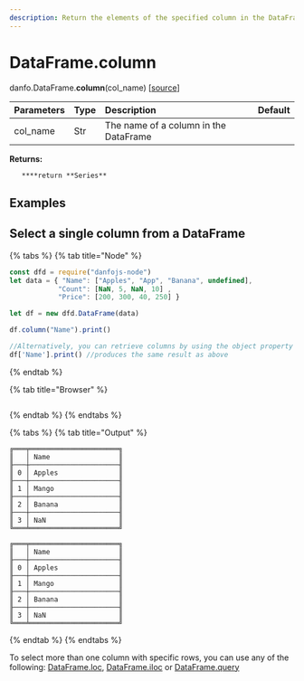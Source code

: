 ```yaml
---
description: Return the elements of the specified column in the DataFrame
---
```


# DataFrame.column

danfo.DataFrame.**column**\(col\_name\) \[[source](https://github.com/opensource9ja/danfojs/blob/3398c2f540c16ac95599a05b6f2db4eff8a258c9/danfojs/src/core/frame.js#L1217)\]

| Parameters | Type | Description | Default |
| :--- | :--- | :--- | :--- |
| col\_name | Str | The name of a column in the DataFrame |  |

**Returns:**

       ****return **Series**

## **Examples**

## **Select a single column from a DataFrame**

{% tabs %}
{% tab title="Node" %}
```javascript
const dfd = require("danfojs-node")
let data = { "Name": ["Apples", "App", "Banana", undefined],
            "Count": [NaN, 5, NaN, 10] ,
            "Price": [200, 300, 40, 250] }

let df = new dfd.DataFrame(data)

df.column("Name").print()

//Alternatively, you can retrieve columns by using the object property
df['Name'].print() //produces the same result as above

```
{% endtab %}

{% tab title="Browser" %}
```

```
{% endtab %}
{% endtabs %}

{% tabs %}
{% tab title="Output" %}
```text
╔═══╤══════════════════════╗
║   │ Name                 ║
╟───┼──────────────────────╢
║ 0 │ Apples               ║
╟───┼──────────────────────╢
║ 1 │ Mango                ║
╟───┼──────────────────────╢
║ 2 │ Banana               ║
╟───┼──────────────────────╢
║ 3 │ NaN                  ║
╚═══╧══════════════════════╝

╔═══╤══════════════════════╗
║   │ Name                 ║
╟───┼──────────────────────╢
║ 0 │ Apples               ║
╟───┼──────────────────────╢
║ 1 │ Mango                ║
╟───┼──────────────────────╢
║ 2 │ Banana               ║
╟───┼──────────────────────╢
║ 3 │ NaN                  ║
╚═══╧══════════════════════╝
```
{% endtab %}
{% endtabs %}

To select more than one column with specific rows, you can use any of the following: [DataFrame.loc](danfo.dataframe.loc.md), [DataFrame.iloc](danfo.dataframe.iloc.md) or [DataFrame.query](danfo.dataframe.query.md)


